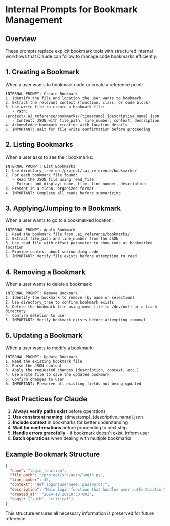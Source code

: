 # Internal Prompts for Bookmark Management

## Overview
These prompts replace explicit bookmark tools with structured internal workflows that Claude can follow to manage code bookmarks efficiently.

## 1. Creating a Bookmark

When a user wants to bookmark code or create a reference point:

```
INTERNAL PROMPT: Create Bookmark
1. Identify the file and location the user wants to bookmark
2. Extract the relevant context (function, class, or code block)
3. Use write_file to create a bookmark file:
   - Path: /project/.ai_reference/bookmarks/{timestamp}_{descriptive_name}.json
   - Content: JSON with file_path, line_number, context, description
4. Acknowledge bookmark creation with location details
5. IMPORTANT: Wait for file write confirmation before proceeding
```

## 2. Listing Bookmarks

When a user asks to see their bookmarks:

```
INTERNAL PROMPT: List Bookmarks
1. Use directory_tree on /project/.ai_reference/bookmarks/
2. For each bookmark file found:
   - Read the JSON file using read_file
   - Extract and display: name, file, line number, description
3. Present in a clean, organized format
4. IMPORTANT: Complete all reads before summarizing
```

## 3. Applying/Jumping to a Bookmark

When a user wants to go to a bookmarked location:

```
INTERNAL PROMPT: Apply Bookmark
1. Read the bookmark file from .ai_reference/bookmarks/
2. Extract file_path and line_number from the JSON
3. Use read_file with offset parameter to show code at bookmarked location
4. Provide context about surrounding code
5. IMPORTANT: Verify file exists before attempting to read
```

## 4. Removing a Bookmark

When a user wants to delete a bookmark:

```
INTERNAL PROMPT: Remove Bookmark
1. Identify the bookmark to remove (by name or selection)
2. Use directory_tree to confirm bookmark exists
3. Delete the bookmark file using move_file to /dev/null or a trash directory
4. Confirm deletion to user
5. IMPORTANT: Verify bookmark exists before attempting removal
```

## 5. Updating a Bookmark

When a user wants to modify a bookmark:

```
INTERNAL PROMPT: Update Bookmark
1. Read the existing bookmark file
2. Parse the JSON content
3. Apply the requested changes (description, context, etc.)
4. Use write_file to save the updated bookmark
5. Confirm changes to user
6. IMPORTANT: Preserve all existing fields not being updated
```

## Best Practices for Claude

1. **Always verify paths exist** before operations
2. **Use consistent naming**: {timestamp}_{descriptive_name}.json
3. **Include context** in bookmarks for better understanding
4. **Wait for confirmations** before proceeding to next step
5. **Handle errors gracefully** - if bookmark doesn't exist, inform user
6. **Batch operations** when dealing with multiple bookmarks

## Example Bookmark Structure

```json
{
  "name": "login_function",
  "file_path": "/project/src/auth/login.py",
  "line_number": 45,
  "context": "def login(username, password):",
  "description": "Main login function that handles user authentication",
  "created_at": "2024-12-28T10:30:00Z",
  "tags": ["auth", "critical"]
}
```

This structure ensures all necessary information is preserved for future reference.